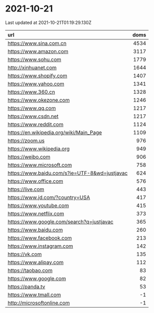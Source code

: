 # 2021-10-21

<!-- BEGIN -->
Last updated at 2021-10-21T01:19:29.130Z

url | doms
:- | -:
https://www.sina.com.cn | 4534
https://www.amazon.com | 3117
https://www.sohu.com | 1779
http://xinhuanet.com | 1644
https://www.shopify.com | 1407
https://www.yahoo.com | 1341
https://www.360.cn | 1328
https://www.okezone.com | 1246
https://www.qq.com | 1217
https://www.csdn.net | 1217
https://www.reddit.com | 1124
https://en.wikipedia.org/wiki/Main_Page | 1109
https://zoom.us | 976
https://www.wikipedia.org | 949
https://weibo.com | 906
https://www.microsoft.com | 758
https://www.baidu.com/s?ie=UTF-8&wd=justjavac | 624
https://www.office.com | 576
https://live.com | 443
https://www.jd.com/?country=USA | 417
https://www.youtube.com | 415
https://www.netflix.com | 373
https://www.google.com/search?q=justjavac | 365
https://www.baidu.com | 260
https://www.facebook.com | 213
https://www.instagram.com | 142
https://vk.com | 135
https://www.alipay.com | 112
https://taobao.com | 83
https://www.google.com | 82
https://panda.tv | 53
https://www.tmall.com | -1
http://microsoftonline.com | -1
<!-- END -->
